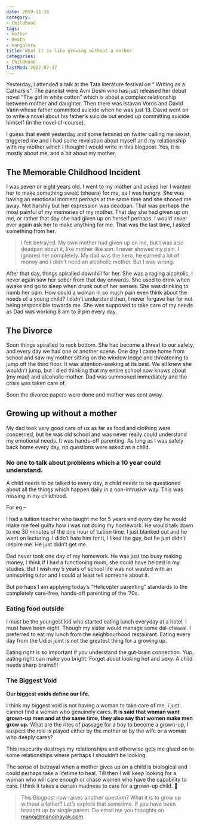 ```yaml
---
date: 2019-11-18
category:
- Childhood
tags:
- mother
- death
- mangalore
title: What it is like growing without a mother
categories:
- Childhood
lastMod: 2022-07-17
---
```

Yesterday, I attended a talk at the Tata literature festival on “ Writing as a Catharsis”. The panelist were Avni Doshi who has just released her debut novel “The girl in white cotton” which is about a complex relationship between mother and daughter. Then there was Istavan Voros and David Vann whose father committed suicide when he was just 13. David went on to write a novel about his father’s suicide but ended up committing suicide himself (in the novel of-course).

I guess that event yesterday and some feminist on twitter calling me sexist, triggered me and I had some revelation about myself and my relationship with my mother which I thought I would write in this blogpost. Yes, it is mostly about me, and a bit about my mother.

The Memorable Childhood Incident
--------------------------------

I was seven or eight years old. I went to my mother and asked her I wanted her to make something sweet (sheera) for me, as I was hungry. She was having an emotional moment perhaps at the same time and she shooed me away. Not harshly but her expression was deadpan. That was perhaps the most painful of my memories of my mother. That day she had given up on me, or rather that day she had given up on herself perhaps. I would never ever again ask her to make anything for me. That was the last time, I asked something from her.

> I felt betrayed. My own mother had given up on me, but I was also deadpan about it, like mother like son. I never showed my pain. I ignored her completely. My dad was the hero, he earned a lot of money and I didn’t need an alcoholic mother. But I was wrong.

After that day, things spiralled downhill for her. She was a raging alcoholic, I never again saw her sober from that day onwards. She used to drink when awake and go to sleep when drunk out of her senses. She was drinking to numb her pain. How could a woman in so much pain even think about the needs of a young child? I didn’t understand then, I never forgave her for not being responsible towards me. She was supposed to take care of my needs as Dad was working 8 am to 9 pm every day.

The Divorce
-----------

Soon things spiralled to rock bottom. She had become a threat to our safety, and every day we had one or another scene. One day I came home from school and saw my mother sitting on the window ledge and threatening to jump off the third floor. It was attention-seeking at its best. We all knew she wouldn’t jump, but I died thinking that my entire school now knows about (my mad) and alcoholic mother. Dad was summoned immediately and the crisis was taken care of.

Soon the divorce papers were done and mother was sent away.

Growing up without a mother
---------------------------

My dad took very good care of us as far as food and clothing were concerned, but he was old school and was never really could understand my emotional needs. It was hands-off parenting. As long as I was safely back home every day, no questions were asked as a child.

### No one to talk about problems which a 10 year could understand.

A child needs to be talked to every day, a child needs to be questioned about all the things which happen daily in a non-intrusive way. This was missing in my childhood.

For eg –

I had a tuition teacher who taught me for 5 years and every day he would make me feel guilty how i was not doing my homework. He would talk down to me 30 minutes of the one hour of tuition time. I just blanked out and he went on lecturing. I didn’t hate him for it, I liked the guy, but he just didn’t inspire me. He just didn’t get me.

Dad never took one day of my homework. He was just too busy making money, I think if I had a functioning mom, she could have helped in my studies. But I wish my 5 years of school life was not wasted with an uninspiring tutor and I could at least tell someone about it.

But perhaps I am applying today’s “Helicopter parenting” standards to the completely care-free, hands-off parenting of the ’70s.

### Eating food outside

I must be the youngest kid who started eating lunch everyday at a hotel, I must have been eight. Though my sister would manage some dal-chawal. I preferred to eat my lunch from the neighbourhood restaurant. Eating every day from the Udipi joint is not the greatest thing for a growing up.

Eating right is so important if you understand the gut-brain connection. Yup, eating right can make you bright. Forget about looking hot and sexy. A child needs sharp brains!!!

### The Biggest Void

**Our biggest voids define our life.**

I think my biggest void is not having a woman to take care of me. I just cannot find a woman who genuinely cares. **It is said that woman want grown-up men and at the same time, they also say that women make men grow up.** What are the rites of passage for a boy to become a grown-up, I suspect the role is played either by the mother or by the wife or a woman who deeply cares?

This insecurity destroys my relationships and otherwise gets me glued on to some relationships where perhaps I shouldn’t be looking.

The sense of betrayal when a mother gives up on a child is biological and could perhaps take a lifetime to heal. Till then I will keep looking for a woman who will care enough or chase women who have the capability to care. I think it takes a certain madness to care for a grown-up child. 🙂

> This Blogpost now raises another question? What it is to grow up without a father? Let’s explore that sometime. If you have been brought up by single parent. Do email me you thoughts on manoj@manojnayak.com.
